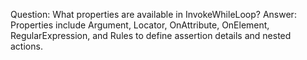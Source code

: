 Question: What properties are available in InvokeWhileLoop?
Answer: Properties include Argument, Locator, OnAttribute, OnElement, RegularExpression, and Rules to define assertion details and nested actions.
